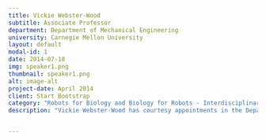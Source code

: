 ```yaml
---
title: Vickie Webster-Wood
subtitle: Associate Professor
department: Department of Mechanical Engineering
university: Carnegie Mellon University
layout: default
modal-id: 1
date: 2014-07-18
img: speaker1.png
thumbnail: speaker1.png
alt: image-alt
project-date: April 2014
client: Start Bootstrap
category: "Robots for Biology and Biology for Robots - Interdisciplinary research at the interface of biology and robotics"
description: "Vickie Webster-Wood has courtesy appointments in the Department of Biomedical Engineering, the McGowan Institute of Regenerative Medicine, and the Robotics Institute. She is the director of the C.M.U. Biohybrid and Organic Robotics Group and has a long-term research goal to develop completely organic, biodegradable, autonomous robots. Research in the C.M.U. B.O.R.G. brings together bio-inspired robotics, tissue engineering, and computational neuroscience to study and model neuromuscular control and translate findings to the creation of renewable robotic devices. Dr. Webster-Wood completed her postdoc at Case Western Reserve University in the Tissue Fabrication and Mechanobiology Lab under the direction of Dr. Ozan Akkus. During her postdoc, Dr. Webster-Wood was supported by the T32 Training Grant in Musculoskeletal Research. She received her Ph.D. in Mechanical Engineering from the same institution as an N.S.F. Graduate Research Fellow in the Biologically Inspired Robotics Lab, during which time she was co-advised by Drs. Roger Quinn, Ozan Akkus, and Hillel Chiel. She received the NSF CAREER Award in 2021 and leads the SSymBioTIC MURI on Integrated Biohybrid Actuators team. She is also a co-PI of the N.S.F. NeuroNex Network on Communication, Coordination, and Control in Neuromechanical Systems (C3NS), and has received additional funding from the NSF Foundational Research in Robotics Program, a PITA grant from the Commonwealth of Pennsylvania, Department of Community and Economic Development, as well as funding from the PA Manufacturing Initiative, and the Manufacturing Futures Initiative."


---
```

